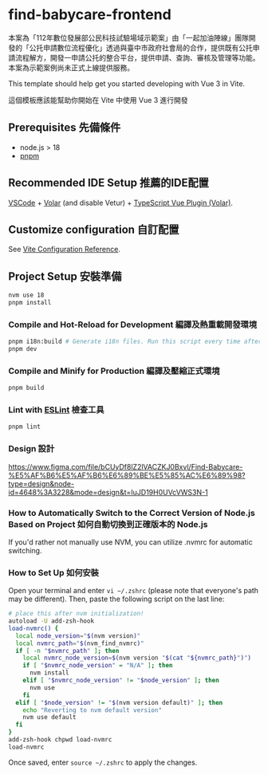 # find-babycare-frontend
本案為「112年數位發展部公民科技試驗場域示範案」由「一起加油陣線」團隊開發的「公托申請數位流程優化」透過與臺中市政府社會局的合作，提供既有公托申請流程解方，開發一申請公托的整合平台，提供申請、查詢、審核及管理等功能。本案為示範案例尚未正式上線提供服務。

This template should help get you started developing with Vue 3 in Vite.

這個模板應該能幫助你開始在 Vite 中使用 Vue 3 進行開發

## Prerequisites 先備條件

- node.js > 18
- [pnpm](https://pnpm.io/)

## Recommended IDE Setup 推薦的IDE配置

[VSCode](https://code.visualstudio.com/) + [Volar](https://marketplace.visualstudio.com/items?itemName=Vue.volar) (and disable Vetur) + [TypeScript Vue Plugin (Volar)](https://marketplace.visualstudio.com/items?itemName=Vue.vscode-typescript-vue-plugin).

## Customize configuration 自訂配置

See [Vite Configuration Reference](https://vitejs.dev/config/).

## Project Setup 安裝準備

```sh
nvm use 18
pnpm install
```

### Compile and Hot-Reload for Development 編譯及熱重載開發環境

```sh
pnpm i18n:build # Generate i18n files. Run this script every time after you update i18n.json
pnpm dev
```

### Compile and Minify for Production 編譯及壓縮正式環境

```sh
pnpm build
```

### Lint with [ESLint](https://eslint.org/) 檢查工具

```sh
pnpm lint
```

### Design 設計

https://www.figma.com/file/bCUyDf8lZ2lVACZKJ0Bxvl/Find-Babycare-%E5%AF%B6%E5%AF%B6%E6%89%BE%E5%85%AC%E6%89%98?type=design&node-id=4648%3A3228&mode=design&t=IuJD19H0UVcVWS3N-1

### How to Automatically Switch to the Correct Version of Node.js Based on Project  如何自動切換到正確版本的 Node.js 

If you'd rather not manually use NVM, you can utilize .nvmrc for automatic switching.

### How to Set Up 如何安裝

Open your terminal and enter `vi ~/.zshrc` (please note that everyone's path may be different). Then, paste the following script on the last line:

```sh
# place this after nvm initialization!
autoload -U add-zsh-hook
load-nvmrc() {
  local node_version="$(nvm version)"
  local nvmrc_path="$(nvm_find_nvmrc)"
  if [ -n "$nvmrc_path" ]; then
    local nvmrc_node_version=$(nvm version "$(cat "${nvmrc_path}")")
    if [ "$nvmrc_node_version" = "N/A" ]; then
      nvm install
    elif [ "$nvmrc_node_version" != "$node_version" ]; then
      nvm use
    fi
  elif [ "$node_version" != "$(nvm version default)" ]; then
    echo "Reverting to nvm default version"
    nvm use default
  fi
}
add-zsh-hook chpwd load-nvmrc
load-nvmrc
```

Once saved, enter `source ~/.zshrc` to apply the changes.
